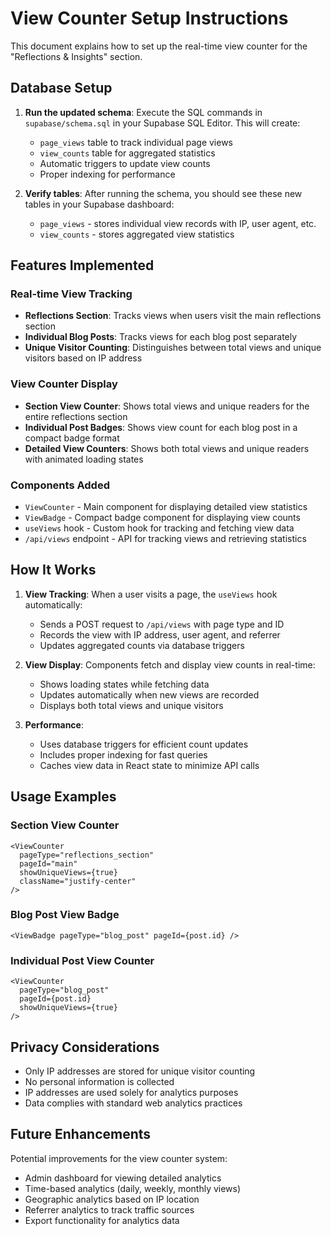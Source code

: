 # View Counter Setup Instructions

This document explains how to set up the real-time view counter for the "Reflections & Insights" section.

## Database Setup

1. **Run the updated schema**: Execute the SQL commands in `supabase/schema.sql` in your Supabase SQL Editor. This will create:
   - `page_views` table to track individual page views
   - `view_counts` table for aggregated statistics
   - Automatic triggers to update view counts
   - Proper indexing for performance

2. **Verify tables**: After running the schema, you should see these new tables in your Supabase dashboard:
   - `page_views` - stores individual view records with IP, user agent, etc.
   - `view_counts` - stores aggregated view statistics

## Features Implemented

### Real-time View Tracking
- **Reflections Section**: Tracks views when users visit the main reflections section
- **Individual Blog Posts**: Tracks views for each blog post separately
- **Unique Visitor Counting**: Distinguishes between total views and unique visitors based on IP address

### View Counter Display
- **Section View Counter**: Shows total views and unique readers for the entire reflections section
- **Individual Post Badges**: Shows view count for each blog post in a compact badge format
- **Detailed View Counters**: Shows both total views and unique readers with animated loading states

### Components Added
- `ViewCounter` - Main component for displaying detailed view statistics
- `ViewBadge` - Compact badge component for displaying view counts
- `useViews` hook - Custom hook for tracking and fetching view data
- `/api/views` endpoint - API for tracking views and retrieving statistics

## How It Works

1. **View Tracking**: When a user visits a page, the `useViews` hook automatically:
   - Sends a POST request to `/api/views` with page type and ID
   - Records the view with IP address, user agent, and referrer
   - Updates aggregated counts via database triggers

2. **View Display**: Components fetch and display view counts in real-time:
   - Shows loading states while fetching data
   - Updates automatically when new views are recorded
   - Displays both total views and unique visitors

3. **Performance**: 
   - Uses database triggers for efficient count updates
   - Includes proper indexing for fast queries
   - Caches view data in React state to minimize API calls

## Usage Examples

### Section View Counter
```tsx
<ViewCounter 
  pageType="reflections_section" 
  pageId="main" 
  showUniqueViews={true}
  className="justify-center"
/>
```

### Blog Post View Badge
```tsx
<ViewBadge pageType="blog_post" pageId={post.id} />
```

### Individual Post View Counter
```tsx
<ViewCounter 
  pageType="blog_post" 
  pageId={post.id} 
  showUniqueViews={true}
/>
```

## Privacy Considerations

- Only IP addresses are stored for unique visitor counting
- No personal information is collected
- IP addresses are used solely for analytics purposes
- Data complies with standard web analytics practices

## Future Enhancements

Potential improvements for the view counter system:
- Admin dashboard for viewing detailed analytics
- Time-based analytics (daily, weekly, monthly views)
- Geographic analytics based on IP location
- Referrer analytics to track traffic sources
- Export functionality for analytics data 